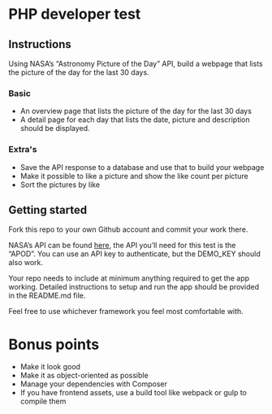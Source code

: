 # PHP developer test
## Instructions
Using NASA’s “Astronomy Picture of the Day” API, build a webpage that lists the picture of the day for the last 30 days.

### Basic

- An overview page that lists the picture of the day for the last 30 days
- A detail page for each day that lists the date, picture and description should be displayed.

### Extra's
- Save the API response to a database and use that to build your webpage
- Make it possible to like a picture and show the like count per picture
- Sort the pictures by like

## Getting started
Fork this repo to your own Github account and commit your work there.

NASA’s API can be found [here](https://api.nasa.gov/#apod), the API you’ll need for this test is the “APOD”. You can use an API key to authenticate, but the DEMO_KEY should also work.

Your repo needs to include at minimum anything required to get the app working. Detailed instructions to setup and run the app should be provided in the README.md file.

Feel free to use whichever framework you feel most comfortable with.

# Bonus points
- Make it look good
- Make it as object-oriented as possible
- Manage your dependencies with Composer
- If you have frontend assets, use a build tool like webpack or gulp to compile them